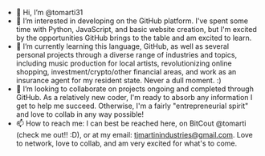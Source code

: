 - 👋 Hi, I’m @tomarti31
- 👀 I’m interested in developing on the GitHub platform. I've spent some time with Python, JavaScript, and basic website creation, but I'm excited by the opportunities GitHub brings to the table and am excited to learn.
- 🌱 I’m currently learning this language, GitHub, as well as several personal projects through a diverse range of industries and topics, including music production for local artists, revolutionizing online shopping, investment/crypto/other financial areas, and work as an insurance agent for my resident state. Never a dull moment. :)
- 💞️ I’m looking to collaborate on projects ongoing and completed through GitHub. As a relatively new coder, I'm ready to absorb any information I get to help me succeed. Otherwise, I'm a fairly "entrepreneurial spirit" and love to collab in any way possible!
- 📫 How to reach me: I can best be reached here, on BitCout @tomarti (check me out!! :D), or at my email: tjmartinindustries@gmail.com. Love to network, love to collab, and am very excited for what's to come.

<!---
tomarti31/tomarti31 is a ✨ special ✨ repository because its `README.md` (this file) appears on your GitHub profile.
You can click the Preview link to take a look at your changes.
--->
